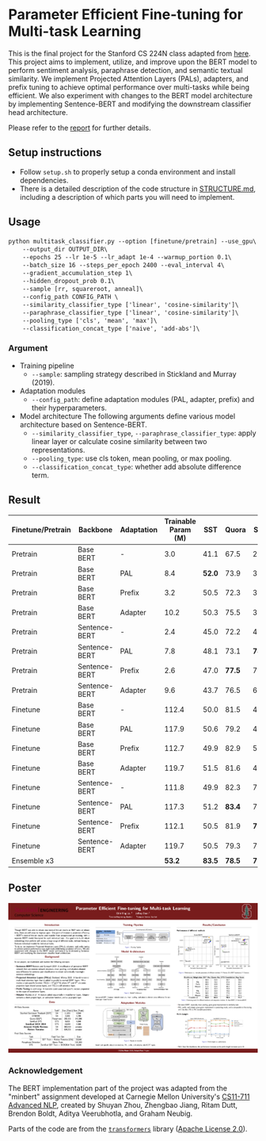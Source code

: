 # Parameter Efficient Fine-tuning for Multi-task Learning
This is the final project for the Stanford CS 224N class adapted from [here](https://github.com/gpoesia/minbert-default-final-project.git). This project aims to implement, utilize, and improve upon the BERT model to perform sentiment analysis, paraphrase detection, and semantic textual similarity. We implement Projected Attention Layers (PALs), adapters, and prefix tuning to achieve optimal performance over multi-tasks while being efficient. We also experiment with changes to the BERT model architecture by implementing Sentence-BERT and modifying the downstream classifier head architecture. 

Please refer to the [report](CS_224N_Final_Report.pdf) for further details.

## Setup instructions

* Follow `setup.sh` to properly setup a conda environment and install dependencies.
* There is a detailed description of the code structure in [STRUCTURE.md](./STRUCTURE.md), including a description of which parts you will need to implement.

## Usage

```
python multitask_classifier.py --option [finetune/pretrain] --use_gpu\
	--output_dir OUTPUT_DIR\
    --epochs 25 --lr 1e-5 --lr_adapt 1e-4 --warmup_portion 0.1\
    --batch_size 16 --steps_per_epoch 2400 --eval_interval 4\
    --gradient_accumulation_step 1\
    --hidden_dropout_prob 0.1\
    --sample [rr, squareroot, anneal]\
    --config_path CONFIG_PATH \
    --similarity_classifier_type ['linear', 'cosine-similarity']\
    --paraphrase_classifier_type ['linear', 'cosine-similarity']\
    --pooling_type ['cls', 'mean', 'max']\
    --classification_concat_type ['naive', 'add-abs']\  
```
### Argument
- Training pipeline
    - ```--sample```: sampling strategy described in Stickland and Murray (2019).
- Adaptation modules
    - ```--config_path```: define adaptation modules (PAL, adapter, prefix) and their hyperparameters.
- Model architecture
    The following arguments define various model architecture based on Sentence-BERT.
    - ```--similarity_classifier_type```, ```--paraphrase_classifier_type```: apply linear layer or calculate cosine similarity between two representations.
    - ```--pooling_type```: use cls token, mean pooling, or max pooling.
    - ```--classification_concat_type```: whether add absolute difference term.

## Result

 Finetune/Pretrain | Backbone | Adaptation | Trainable Param (M) | SST | Quora | STS | Avg
 ---|---|---|---|---|---|---|---
Pretrain | Base BERT | - | 3.0 | 41.1 | 67.5 | 27.2 | 45.3
Pretrain | Base BERT | PAL | 8.4 | **52.0** | 73.9 | 34.9 | 53.6
Pretrain | Base BERT | Prefix | 3.2 | 50.5 | 72.3 | 36.7 | 53.2
Pretrain | Base BERT | Adapter | 10.2 | 50.3 | 75.5 | 33.8 | 53.2
Pretrain | Sentence-BERT | - | 2.4 | 45.0 | 72.2 | 49.5 | 55.6
Pretrain | Sentence-BERT | PAL | 7.8 | 48.1 | 73.1 | **74.4** | 65.2
Pretrain | Sentence-BERT | Prefix | 2.6 | 47.0 | **77.5** | 72.3 | **65.6**
Pretrain | Sentence-BERT | Adapter | 9.6 | 43.7 | 76.5 | 68.1 | 62.8
Finetune | Base BERT | - | 112.4 | 50.0 | 81.5 | 43.7 | 58.4 
Finetune | Base BERT | PAL | 117.9 | 50.6 | 79.2 | 47.6 | 59.2 
Finetune | Base BERT | Prefix | 112.7 | 49.9 | 82.9 | 53.6 | 62.1 
Finetune | Base BERT | Adapter | 119.7 | 51.5 | 81.6 | 46.2 | 59.8
Finetune | Sentence-BERT | - | 111.8 | 49.9 | 82.3 | 75.9 | 69.4 
Finetune | Sentence-BERT | PAL | 117.3 | 51.2 | **83.4** | 74.6 | 69.7
Finetune | Sentence-BERT | Prefix | 112.1 | 50.5 | 81.9 | **77.5** | **70.0** 
Finetune | Sentence-BERT | Adapter | 119.7 | 50.5 | 79.3 | 72.7 | 67.5
Ensemble x3 ||| **53.2** | **83.5** | **78.5** | **71.1**

## Poster

![poster](CS224n_Default_Final_Project_Poster.png)

### Acknowledgement

The BERT implementation part of the project was adapted from the "minbert" assignment developed at Carnegie Mellon University's [CS11-711 Advanced NLP](http://phontron.com/class/anlp2021/index.html),
created by Shuyan Zhou, Zhengbao Jiang, Ritam Dutt, Brendon Boldt, Aditya Veerubhotla, and Graham Neubig.

Parts of the code are from the [`transformers`](https://github.com/huggingface/transformers) library ([Apache License 2.0](./LICENSE)).
